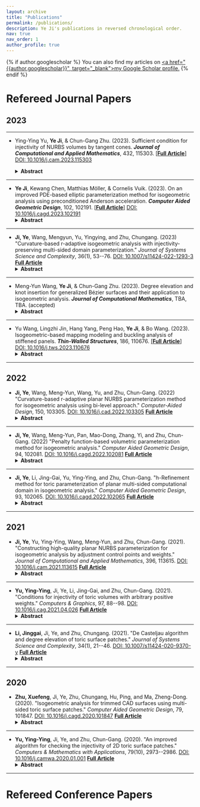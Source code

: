 ```yaml
---
layout: archive
title: "Publications"
permalink: /publications/
description: Ye Ji's publications in reversed chronological order.
nav: true
nav_order: 1
author_profile: true
---
```


{% if author.googlescholar %}
  You can also find my articles on <u><a href="{{author.googlescholar}}", target="_blank">my Google Scholar profile</a>.</u>
{% endif %}

# Refereed Journal Papers

## 2023
---

- Ying-Ying Yu, **Ye Ji**, & Chun-Gang Zhu. (2023). Sufficient condition for injectivity of NURBS volumes by tangent cones. ***Journal of Computational and Applied Mathematics***, 432, 115303. [[**Full Article**]](https://www.sciencedirect.com/science/article/pii/S0377042723002479) [DOI: 10.1016/j.cam.2023.115303](https://doi.org/10.1016/j.cam.2023.115303)

  <details>
    <summary><strong>Abstract</strong></summary>
    NURBS method is the standard mathematical method for describing the shapes of curves/surfaces/volumes, and it is extensively used in computer-aided design, computer-aided manufacturing, and computer graphics. The injectivity of NURBS volumes means that they do not have self-intersections. This paper first proposes a method to compute the bounding vectors of the tangent cones of NURBS volume and then presents a sufficient condition for the injectivity of NURBS volume. A checking algorithm is also presented.
  </details>

---

- **Ye Ji**, Kewang Chen, Matthias Möller, & Cornelis Vuik. (2023). On an improved PDE-based elliptic parameterization method for isogeometric analysis using preconditioned Anderson acceleration. ***Computer Aided Geometric Design***, 102, 102191. [[**Full Article**]](https://www.sciencedirect.com/science/article/pii/S0167839623000237) [DOI: 10.1016/j.cagd.2023.102191](https://doi.org/10.1016/j.cagd.2023.102191)
  <details>
    <summary><strong>Abstract</strong></summary>
    Constructing an analysis-suitable parameterization for the computational domain from its boundary representation plays a crucial role in the isogeometric design-through-analysis pipeline. This paper introduces a novel scaled discretization of harmonic mappings and proposes a preconditioned Anderson acceleration framework to enhance numerical stability and speed of convergence.
  </details>

---

- **Ji, Ye**, Wang, Mengyun, Yu, Yingying, and Zhu, Chungang. (2023) "Curvature-based r-adaptive isogeometric analysis with injectivity-preserving multi-sided domain parameterization." *Journal of Systems Science and Complexity*, 36(1), 53--76. [DOI: 10.1007/s11424-022-1293-3](https://doi.org/10.1007/s11424-022-1293-3) [**Full Article**](https://link.springer.com/article/10.1007/s11424-022-1293-3)
  <details>
    <summary><strong>Abstract</strong></summary>
    Constructing an analysis-suitable parameterization for the computational domain from its boundary representation plays a crucial role in the isogeometric design-through-analysis pipeline. PDE-based elliptic grid generation is an effective method for generating high-quality parameterizations with rapid convergence properties for the planar case. [...]
  </details>

---

- Meng-Yun Wang, **Ye Ji**, & Chun-Gang Zhu. (2023). Degree elevation and knot insertion for generalized Bézier surfaces and their application to isogeometric analysis. ***Journal of Computational Mathematics***, TBA, TBA. (accepted)
  <details>
    <summary><strong>Abstract</strong></summary>
    This paper proposes an improved degree elevation algorithm for GB surfaces keeping not only the geometry but also the parameter consistency. Numerical examples demonstrate the effectiveness and superiority of our method.
  </details>

---

- Yu Wang, Lingzhi Jin, Hang Yang, Peng Hao, **Ye Ji**, & Bo Wang. (2023). Isogeometric-based mapping modeling and buckling analysis of stiffened panels. ***Thin-Walled Structures***, 186, 110676. [[**Full Article**]](https://www.sciencedirect.com/science/article/pii/S0263823123001544) [DOI: 10.1016/j.tws.2023.110676](https://doi.org/10.1016/j.tws.2023.110676)
  <details>
    <summary><strong>Abstract</strong></summary>
    This study proposes a new method for modeling and buckling analysis of stiffened panels, which provides a more efficient and simpler way. Several numerical examples of static and buckling analysis of stiffened panels with high fidelity demonstrate the effectiveness of the proposed framework.
  </details>

---

## 2022

- **Ji, Ye**, Wang, Meng-Yun, Wang, Yu, and Zhu, Chun-Gang. (2022) "Curvature-based r-adaptive planar NURBS parameterization method for isogeometric analysis using bi-level approach." *Computer-Aided Design*, 150, 103305. [DOI: 10.1016/j.cad.2022.103305](https://doi.org/10.1016/j.cad.2022.103305) [**Full Article**](https://www.sciencedirect.com/science/article/pii/S0010448522000756)
  <details>
    <summary><strong>Abstract</strong></summary>
    Localized and anisotropic features extensively exist in various physical phenomena. The present work focuses on the r-adaptive parameterization technique for isogeometric analysis (IGA), which aims to acquire higher numerical accuracy while keeping the degrees of freedom constant. [...]
  </details>

---

- **Ji, Ye**, Wang, Meng-Yun, Pan, Mao-Dong, Zhang, Yi, and Zhu, Chun-Gang. (2022) "Penalty function-based volumetric parameterization method for isogeometric analysis." *Computer Aided Geometric Design*, 94, 102081. [DOI: 10.1016/j.cagd.2022.102081](https://doi.org/10.1016/j.cagd.2022.102081) [**Full Article**](https://www.sciencedirect.com/science/article/pii/S0167839622000176)
  <details>
    <summary><strong>Abstract</strong></summary>
    In isogeometric analysis, constructing bijective and low-distorted parameterizations is a fundamental task. [...]
  </details>

---

- **Ji, Ye**, Li, Jing-Gai, Yu, Ying-Ying, and Zhu, Chun-Gang. "h-Refinement method for toric parameterization of planar multi-sided computational domain in isogeometric analysis." *Computer Aided Geometric Design*, 93, 102065. [DOI: 10.1016/j.cagd.2022.102065](https://doi.org/10.1016/j.cagd.2022.102065) [**Full Article**](https://www.sciencedirect.com/science/article/pii/S0167839622000012)
  <details>
    <summary><strong>Abstract</strong></summary>
    Toric surface patches are a class of multi-sided surface patches that can represent multi-sided domains without mesh degeneration. [...]
  </details>

---

## 2021

- **Ji, Ye**, Yu, Ying-Ying, Wang, Meng-Yun, and Zhu, Chun-Gang. (2021). "Constructing high-quality planar NURBS parameterization for isogeometric analysis by adjustment control points and weights." *Journal of Computational and Applied Mathematics*, 396, 113615. [DOI: 10.1016/j.cam.2021.113615](https://doi.org/10.1016/j.cam.2021.113615) [**Full Article**](https://www.sciencedirect.com/science/article/pii/S0377042721002375)
  <details>
    <summary><strong>Abstract</strong></summary>
    Parameterization of computational domains is a crucial step in isogeometric analysis (IGA). Non-Uniform Rational B-Spline (NURBS) is a standard tool in the CAD/CAM industry due to its powerful capability for shape representation. In this paper, we propose several sufficient conditions and a necessary condition for injective NURBS parameterizations of computational domains, taking into account both the control points and weights. [...]
  </details>

---

- **Yu, Ying-Ying**, Ji, Ye, Li, Jing-Gai, and Zhu, Chun-Gang. (2021). "Conditions for injectivity of toric volumes with arbitrary positive weights." *Computers & Graphics*, 97, 88--98. [DOI: 10.1016/j.cag.2021.04.026](https://doi.org/10.1016/j.cag.2021.04.026) [**Full Article**](https://www.sciencedirect.com/science/article/pii/S0097849321000686)
  <details>
    <summary><strong>Abstract</strong></summary>
    Parameterizations, which map parametric domains into certain domains, are widely used in computer aided design, computer aided geometric design, computer graphics, isogeometric analysis, and related fields. The parameterizations of curves, surfaces, and volumes are injective means that they do not have self-intersections. [...]
  </details>

---

- **Li, Jinggai**, Ji, Ye, and Zhu, Chungang. (2021). "De Casteljau algorithm and degree elevation of toric surface patches." *Journal of Systems Science and Complexity*, 34(1), 21--46. [DOI: 10.1007/s11424-020-9370-y](https://doi.org/10.1007/s11424-020-9370-y) [**Full Article**](https://link.springer.com/article/10.1007/s11424-020-9370-y)
  <details>
    <summary><strong>Abstract</strong></summary>
    De Casteljau algorithm and degree elevation of Bézier and NURBS curves/surfaces are two important techniques in computer aided geometric design. This paper presents the de Casteljau algorithm and degree elevation of toric surface patches, which include tensor product and triangular rational Bézier surfaces as special cases. [...]
  </details>

---

## 2020

- **Zhu, Xuefeng**, Ji, Ye, Zhu, Chungang, Hu, Ping, and Ma, Zheng-Dong. (2020). "Isogeometric analysis for trimmed CAD surfaces using multi-sided toric surface patches." *Computer Aided Geometric Design*, 79, 101847. [DOI: 10.1016/j.cagd.2020.101847](https://doi.org/10.1016/j.cagd.2020.101847) [**Full Article**](https://www.sciencedirect.com/science/article/pii/S0167839620300340)
  <details>
    <summary><strong>Abstract</strong></summary>
    We propose a new isogeometric method using Toric surface patches for trimmed CAD planar surfaces. This method converts each trimmed spline element into a Toric surface patch with conforming boundary representation and converts each non-trimmed spline element into a Bézier element. Because the Toric surface patches are a multi-sided generalization of classical Bézier surface patches, all trimmed and non-trimmed elements of a trimmed CAD surface have a unified geometric representation using Toric surface patches. [...]
  </details>

---

- **Yu, Ying-Ying**, Ji, Ye, and Zhu, Chun-Gang. (2020). "An improved algorithm for checking the injectivity of 2D toric surface patches." *Computers & Mathematics with Applications*, 79(10), 2973--2986. [DOI: 10.1016/j.camwa.2020.01.001](https://doi.org/10.1016/j.camwa.2020.01.001) [**Full Article**](https://www.sciencedirect.com/science/article/pii/S089812212030002X)
  <details>
    <summary><strong>Abstract</strong></summary>
    Injective parametrizations are widely used both in theory and in applications. The injectivity of parameteric curves and surfaces means that there are no self-intersections. Toric surface patch is defined by a set of integer lattice points and corresponding control points and weights, which includes rational tensor product and triangle Bézier patches as special cases. In this paper, we present an improved algorithm of their method. [...]
  </details>

--- 

# Refereed Conference Papers




